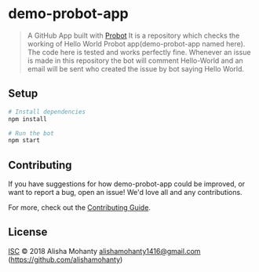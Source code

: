 # demo-probot-app

> A GitHub App built with [Probot](https://github.com/probot/probot) 
> It is a repository which checks the working of Hello World Probot app(demo-probot-app named here).
The code here is tested and works perfectly fine.
Whenever an issue is made in this repository the bot will comment Hello-World and an email will be sent who created the issue by bot saying Hello World.


## Setup

```sh
# Install dependencies
npm install

# Run the bot
npm start
```

## Contributing

If you have suggestions for how demo-probot-app could be improved, or want to report a bug, open an issue! We'd love all and any contributions.

For more, check out the [Contributing Guide](CONTRIBUTING.md).

## License

[ISC](LICENSE) © 2018 Alisha Mohanty <alishamohanty1416@gmail.com> (https://github.com/alishamohanty)
